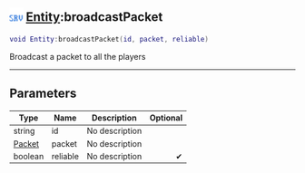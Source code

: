## <img src="../../.gitbook/assets/server.png" width="24" height=24 /> [Entity](https://iaswiki.rawr.dev/readme/entity):broadcastPacket

```lua
void Entity:broadcastPacket(id, packet, reliable)
```

Broadcast a packet to all the players

------
## Parameters

| Type   | Name | Description | Optional |
| ------ | ---- | ----------- | -------: |
| string | id | No description |  |
| [Packet](https://iaswiki.rawr.dev/readme/packet) | packet | No description |  |
| boolean | reliable | No description | ✔ |

